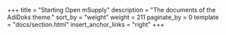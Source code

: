 +++
title = "Starting Open mSupply"
description = "The documents of the AdiDoks theme."
sort_by = "weight"
weight = 211
paginate_by = 0
template = "docs/section.html"
insert_anchor_links = "right"
+++
